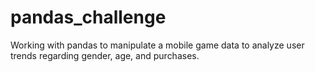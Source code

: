 # pandas_challenge
Working with pandas to manipulate a mobile game data to analyze user trends regarding gender, age, and purchases.
